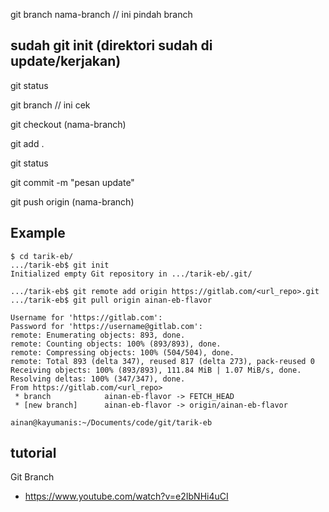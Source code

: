 
git branch nama-branch // ini pindah branch

## sudah git init (direktori sudah di update/kerjakan)

git status

git branch // ini cek

git checkout (nama-branch)

git add .

git status

git commit -m "pesan update"

git push origin (nama-branch)

## Example

```
$ cd tarik-eb/
.../tarik-eb$ git init
Initialized empty Git repository in .../tarik-eb/.git/

.../tarik-eb$ git remote add origin https://gitlab.com/<url_repo>.git
.../tarik-eb$ git pull origin ainan-eb-flavor

Username for 'https://gitlab.com':
Password for 'https://username@gitlab.com': 
remote: Enumerating objects: 893, done.
remote: Counting objects: 100% (893/893), done.
remote: Compressing objects: 100% (504/504), done.
remote: Total 893 (delta 347), reused 817 (delta 273), pack-reused 0
Receiving objects: 100% (893/893), 111.84 MiB | 1.07 MiB/s, done.
Resolving deltas: 100% (347/347), done.
From https://gitlab.com/<url_repo>
 * branch            ainan-eb-flavor -> FETCH_HEAD
 * [new branch]      ainan-eb-flavor -> origin/ainan-eb-flavor

ainan@kayumanis:~/Documents/code/git/tarik-eb
```

## tutorial

Git Branch
- https://www.youtube.com/watch?v=e2IbNHi4uCI
